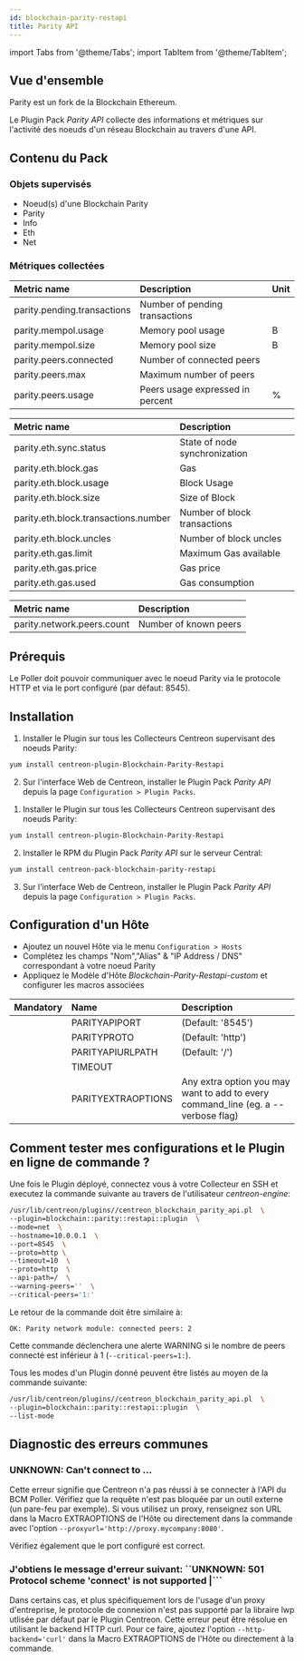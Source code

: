 ```yaml
---
id: blockchain-parity-restapi
title: Parity API
---
```

import Tabs from '@theme/Tabs';
import TabItem from '@theme/TabItem';


## Vue d'ensemble

Parity est un fork de la Blockchain Ethereum.

Le Plugin Pack *Parity API* collecte des informations et métriques sur l'activité
des noeuds d'un réseau Blockchain au travers d'une API.

## Contenu du Pack

### Objets supervisés

* Noeud(s) d'une Blockchain Parity
* Parity
* Info
* Eth
* Net

### Métriques collectées

<Tabs groupId="operating-systems">
<TabItem value="Parity" label="Parity">

| Metric name                 | Description                      | Unit |
|:----------------------------|:---------------------------------|------|
| parity.pending.transactions | Number of pending transactions   |      |
| parity.mempol.usage         | Memory pool usage                |   B  |
| parity.mempol.size          | Memory pool size                 |   B  |
| parity.peers.connected      | Number of connected peers        |      |
| parity.peers.max            | Maximum number of peers          |      |
| parity.peers.usage          | Peers usage expressed in percent |   %  |

</TabItem>
<TabItem value="Eth" label="Eth">

| Metric name                          | Description                   |
|:-------------------------------------|:------------------------------|
| parity.eth.sync.status               | State of node synchronization |
| parity.eth.block.gas                 | Gas                           |
| parity.eth.block.usage               | Block Usage                   |
| parity.eth.block.size                | Size of Block                 |
| parity.eth.block.transactions.number | Number of block transactions  |
| parity.eth.block.uncles              | Number of block uncles        |
| parity.eth.gas.limit                 | Maximum Gas available         |
| parity.eth.gas.price                 | Gas price                     |
| parity.eth.gas.used                  | Gas consumption               |

</TabItem>
<TabItem value="Net" label="Net">

| Metric name                   | Description              |
|:------------------------------|:-------------------------|
| parity.network.peers.count    | Number of known peers    |

</TabItem>
</Tabs>

## Prérequis

Le Poller doit pouvoir communiquer avec le noeud Parity via le protocole HTTP et
via le port configuré (par défaut: 8545).

## Installation

<Tabs groupId="operating-systems">
<TabItem value="Online IMP Licence & IT100 Editions" label="Online IMP Licence & IT100 Editions">

1. Installer le Plugin sur tous les Collecteurs Centreon supervisant des noeuds Parity:

```bash
yum install centreon-plugin-Blockchain-Parity-Restapi
```

2. Sur l'interface Web de Centreon, installer le Plugin Pack *Parity API* depuis
la page  `Configuration > Plugin Packs`.

</TabItem>
<TabItem value="Offline IMP License" label="Offline IMP License">

1. Installer le Plugin sur tous les Collecteurs Centreon supervisant des noeuds Parity:

```bash
yum install centreon-plugin-Blockchain-Parity-Restapi
```

2. Installer le RPM du Plugin Pack *Parity API* sur le serveur Central:

```bash
yum install centreon-pack-blockchain-parity-restapi
```

3. Sur l'interface Web de Centreon, installer le Plugin Pack *Parity API* depuis
la page  `Configuration > Plugin Packs`.

</TabItem>
</Tabs>

## Configuration d'un Hôte

* Ajoutez un nouvel Hôte via le menu `Configuration > Hosts`
* Complétez les champs "Nom","Alias" & "IP Address / DNS" correspondant à votre noeud Parity
* Appliquez le Modèle d'Hôte *Blockchain-Parity-Restapi-custom* et configurer les macros associées

| Mandatory | Name               | Description                                                                        |
|:----------|:-------------------|:-----------------------------------------------------------------------------------|
|           | PARITYAPIPORT      | (Default: '8545')                                                                  |
|           | PARITYPROTO        | (Default: 'http')                                                                  |
|           | PARITYAPIURLPATH   | (Default: '/')                                                                     |
|           | TIMEOUT            |                                                                                    |
|           | PARITYEXTRAOPTIONS | Any extra option you may want to add to every command_line (eg. a --verbose flag)  |

## Comment tester mes configurations et le Plugin en ligne de commande ?

Une fois le Plugin déployé, connectez vous à votre Collecteur en SSH et executez
la commande suivante au travers de l'utilisateur *centreon-engine*:

```bash
/usr/lib/centreon/plugins//centreon_blockchain_parity_api.pl  \
--plugin=blockchain::parity::restapi::plugin  \
--mode=net  \
--hostname=10.0.0.1  \
--port=8545  \
--proto=http \
--timeout=10  \
--proto=http  \
--api-path=/  \
--warning-peers=''  \
--critical-peers='1:'
```

Le retour de la commande doit être similaire à:

`OK: Parity network module: connected peers: 2`

Cette commande déclenchera une alerte WARNING si le nombre de peers connecté est
inférieur à 1 (`--critical-peers=1:`).

Tous les modes d'un Plugin donné peuvent être listés au moyen de la commande suivante:

```bash
/usr/lib/centreon/plugins//centreon_blockchain_parity_api.pl  \
--plugin=blockchain::parity::restapi::plugin  \
--list-mode
```

## Diagnostic des erreurs communes

### UNKNOWN: Can't connect to ...

Cette erreur signifie que Centreon n'a pas réussi à se connecter à l'API du
BCM Poller. Vérifiez que la requête n'est pas bloquée par un outil externe
(un pare-feu par exemple). Si vous utilisez un proxy, renseignez son URL dans la
Macro EXTRAOPTIONS de l'Hôte ou directement dans la commande avec l'option
```--proxyurl='http://proxy.mycompany:8080'```.

Vérifiez également que le port configuré est correct.

### J'obtiens le message d'erreur suivant:  ``UNKNOWN: 501 Protocol scheme 'connect' is not supported |```
Dans certains cas, et plus spécifiquement lors de l'usage d'un proxy
d'entreprise, le protocole de connexion n'est pas supporté par la libraire lwp
utlisée par défaut par le Plugin Centreon.
Cette erreur peut être résolue en utilisant le backend HTTP curl. Pour ce faire,
ajoutez l'option ```--http-backend='curl'``` dans la Macro EXTRAOPTIONS de
l'Hôte ou directement à la commande.
